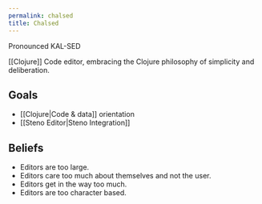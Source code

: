```yaml
---
permalink: chalsed
title: Chalsed
---
```

Pronounced KAL-SED

[[Clojure]] Code editor, embracing the Clojure philosophy of simplicity and deliberation.

## Goals

- [[Clojure|Code & data]] orientation
- [[Steno Editor|Steno Integration]]

## Beliefs

- Editors are too large.
- Editors care too much about themselves and not the user.
- Editors get in the way too much.
- Editors are too character based.
